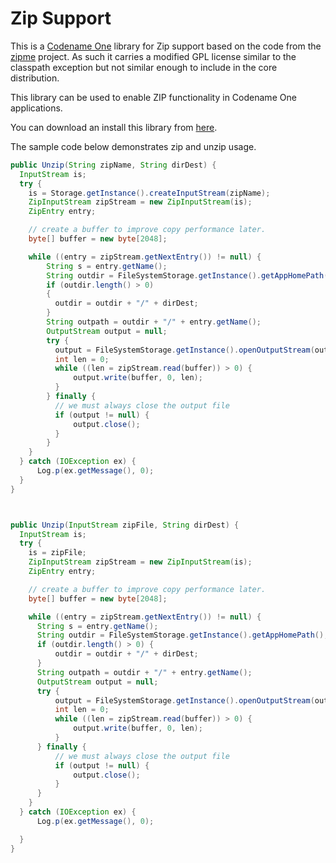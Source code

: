 # Zip Support

This is a [Codename One](https://www.codenameone.com) library for Zip support based on the code from the [zipme](https://sourceforge.net/projects/zipme/) project. As such it carries a modified GPL license similar to the classpath exception but not similar enough to include in the core distribution.

This library can be used to enable ZIP functionality in Codename One applications.

You can download an install this library from [here](https://github.com/codenameone/ZipSupport/blob/master/ZipSupport.cn1lib?raw=true).


The sample code below demonstrates zip and unzip usage.

````java
public Unzip(String zipName, String dirDest) {
  InputStream is;
  try {
    is = Storage.getInstance().createInputStream(zipName);
    ZipInputStream zipStream = new ZipInputStream(is);
    ZipEntry entry;

    // create a buffer to improve copy performance later.
    byte[] buffer = new byte[2048];

    while ((entry = zipStream.getNextEntry()) != null) {
        String s = entry.getName();
        String outdir = FileSystemStorage.getInstance().getAppHomePath();
        if (outdir.length() > 0)
        {
          outdir = outdir + "/" + dirDest;
        }
        String outpath = outdir + "/" + entry.getName();
        OutputStream output = null;
        try {
          output = FileSystemStorage.getInstance().openOutputStream(outpath);
          int len = 0;
          while ((len = zipStream.read(buffer)) > 0) {
              output.write(buffer, 0, len);
          }
        } finally {
          // we must always close the output file
          if (output != null) {
              output.close();
          }
        }
    }
  } catch (IOException ex) {
      Log.p(ex.getMessage(), 0);
  }
}



public Unzip(InputStream zipFile, String dirDest) {
  InputStream is;
  try {
    is = zipFile;
    ZipInputStream zipStream = new ZipInputStream(is);
    ZipEntry entry;

    // create a buffer to improve copy performance later.
    byte[] buffer = new byte[2048];

    while ((entry = zipStream.getNextEntry()) != null) {
      String s = entry.getName();
      String outdir = FileSystemStorage.getInstance().getAppHomePath();
      if (outdir.length() > 0) {
          outdir = outdir + "/" + dirDest;
      }
      String outpath = outdir + "/" + entry.getName();
      OutputStream output = null;
      try {
          output = FileSystemStorage.getInstance().openOutputStream(outpath);
          int len = 0;
          while ((len = zipStream.read(buffer)) > 0) {
              output.write(buffer, 0, len);
          }
      } finally {
          // we must always close the output file
          if (output != null) {
              output.close();
          }
      }
    }
  } catch (IOException ex) {
      Log.p(ex.getMessage(), 0);

  }
}
````
